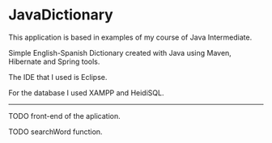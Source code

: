 # JavaDictionary

This application is based in examples of my course of Java Intermediate.

Simple English-Spanish Dictionary created with Java using Maven, Hibernate and Spring tools.

The IDE that I used is Eclipse.

For the database I used XAMPP and HeidiSQL.

---------------------------------------------------------------------------------------------------------------------------------------


TODO front-end of the aplication.

TODO searchWord function.

